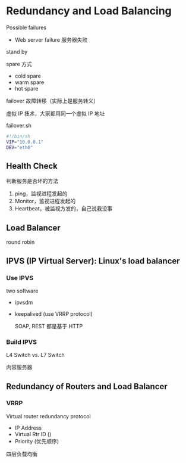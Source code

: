 # Redundancy and Load Balancing

Possible failures

- Web server failure 服务器失败

stand by

spare 方式

- cold spare
- warm spare
- hot spare

failover 故障转移（实际上是服务转义）

虚拟 IP 技术，大家都用同一个虚拟 IP 地址

failover.sh

```sh
#!/bin/sh
VIP="10.0.0.1"
DEV="eth0"
```

## Health Check

判断服务是否坏的方法

1. ping，监视进程发起的
2. Monitor，监视进程发起的
3. Heartbeat，被监视方发的，自己说我没事

## Load Balancer

round robin

## IPVS (IP Virtual Server): Linux's load balancer

### Use IPVS

two software

- ipvsdm

- keepalived (use VRRP protocol)

  SOAP, REST 都是基于 HTTP

### Build IPVS

L4 Switch vs. L7 Switch

内容服务器

## Redundancy of Routers and Load Balancer

### VRRP

Virtual router redundancy protocol

- IP Address
- Virtual Rtr ID ()
- Priority (优先顺序)

四层负载均衡

